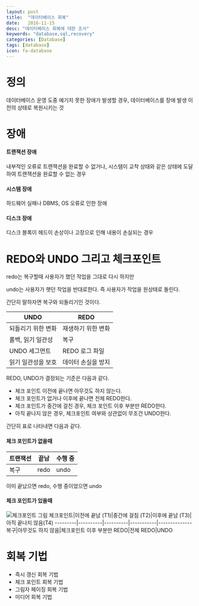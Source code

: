 ```yaml
---
layout: post
title:  "데이터베이스 회복"
date:   2016-11-15
desc: "데이터베이스 회복에 대한 조사"
keywords: "database,sql,recovery"
categories: [Database]
tags: [database]
icon: fa-database
---
```


# 정의
데이터베이스 운영 도중 예기치 못한 장애가 발생할 경우, 데이터베이스를 장애 발생 이전의 상태로 복원시키는 것


# 장애

#### 트랜잭션 장애
내부적인 오류로 트랜잭션을 완료할 수 없거나, 시스템이 교착 상태와 같은 상태에 도달하여 트랜잭션을 완료할 수 없는 경우

#### 시스템 장애
하드웨어 실패나 DBMS, OS 오류로 인한 장애

#### 디스크 장애
디스크 블록이 헤드이 손상이나 고장으로 인해 내용이 손실되는 경우


# REDO와 UNDO 그리고 체크포인트

redo는 복구할때 사용자가 했던 작업을 그대로 다시 하지만

undo는 사용자가 햇던 작업을 반대로한다. 즉 사용자가 작업을 원상태로 돌린다.

간단히 말하자면 복구와 되돌리기인 것이다.

UNDO|REDO
----|----
되돌리기 위한 변화 | 재생하기 위한 변화
롤백, 읽기 일관성  | 복구
UNDO 세그먼트     | REDO 로그 파일
읽기 일관성을 보호 | 데이터 손실을 방지 

REDO, UNDO가 결정되는 기준은 다음과 같다.

* 체크 포인트 이전에 끝나면 아무것도 하지 않는다.
* 체크 포인트가 없거나 이후에 끝나면 전체 REDO한다.
* 체크 포인트가 중간에 걸친 경우, 체크 포인트 이후 부분만 REDO한다.
* 아직 끝나지 않은 경우, 체크포인트 여부와 상관없이 무조건 UNDO한다.

간단히 표로 나타내면 다음과 같다.

#### 체크 포인트가 없을때
트랜잭션|끝남|수행 중
-------|----|-------
복구| redo | undo
이미 끝났으면 redo, 수행 중이었으면 undo

#### 체크 포인트가 있을때
![체크포인트 그림](https://4.bp.blogspot.com/_o049WAyUHqI/S7GRZFNkcrI/AAAAAAAAAFM/ZeQ4-n42l4E/s1600/Picture13.gif)
체크포인트|이전에 끝남 (T1)|중간에 걸침 (T2)|이후에 끝남 (T3)|아직 끝나지 않음(T4)
---------|----------|----------|-----------|--------------
복구|아무것도 하지 않음|체크포인트 이후 부분만 REDO|전체 REDO|UNDO


# 회복 기법
* 즉시 갱신 회복 기법
* 체크 포인트 회복 기법
* 그림자 페이징 회복 기법
* 미디어 회복 기법